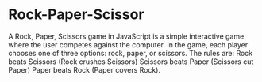 # Rock-Paper-Scissor
A Rock, Paper, Scissors game in JavaScript is a simple interactive game where the user competes against the computer. In the game, each player chooses one of three options: rock, paper, or scissors. The rules are:  Rock beats Scissors (Rock crushes Scissors) Scissors beats Paper (Scissors cut Paper) Paper beats Rock (Paper covers Rock).
